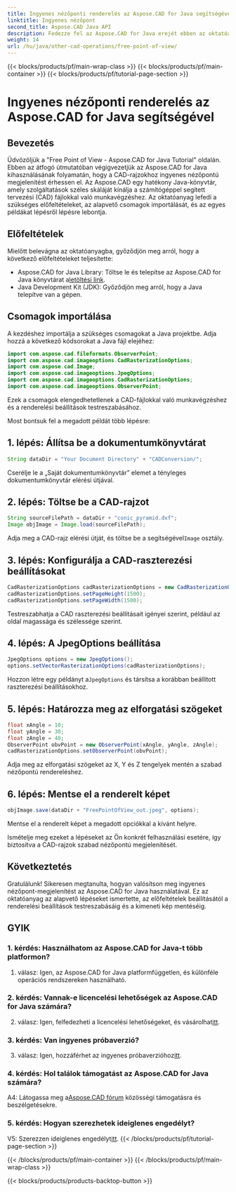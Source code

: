 ```yaml
---
title: Ingyenes nézőponti renderelés az Aspose.CAD for Java segítségével
linktitle: Ingyenes nézőpont
second_title: Aspose.CAD Java API
description: Fedezze fel az Aspose.CAD for Java erejét ebben az oktatóanyagban, amely a CAD-rajzok ingyenes nézőpont-megjelenítésének eléréséről szól. Engedd szabadjára az Aspose.CAD-ben rejlő lehetőségeket.
weight: 14
url: /hu/java/other-cad-operations/free-point-of-view/
---
```


{{< blocks/products/pf/main-wrap-class >}}
{{< blocks/products/pf/main-container >}}
{{< blocks/products/pf/tutorial-page-section >}}

# Ingyenes nézőponti renderelés az Aspose.CAD for Java segítségével

## Bevezetés

Üdvözöljük a "Free Point of View - Aspose.CAD for Java Tutorial" oldalán. Ebben az átfogó útmutatóban végigvezetjük az Aspose.CAD for Java kihasználásának folyamatán, hogy a CAD-rajzokhoz ingyenes nézőpontú megjelenítést érhessen el. Az Aspose.CAD egy hatékony Java-könyvtár, amely szolgáltatások széles skáláját kínálja a számítógéppel segített tervezési (CAD) fájlokkal való munkavégzéshez. Az oktatóanyag lefedi a szükséges előfeltételeket, az alapvető csomagok importálását, és az egyes példákat lépésről lépésre lebontja.

## Előfeltételek

Mielőtt belevágna az oktatóanyagba, győződjön meg arról, hogy a következő előfeltételeket teljesítette:
-  Aspose.CAD for Java Library: Töltse le és telepítse az Aspose.CAD for Java könyvtárat a[letöltési link](https://releases.aspose.com/cad/java/).
- Java Development Kit (JDK): Győződjön meg arról, hogy a Java telepítve van a gépen.

## Csomagok importálása

A kezdéshez importálja a szükséges csomagokat a Java projektbe. Adja hozzá a következő kódsorokat a Java fájl elejéhez:
```java
import com.aspose.cad.fileformats.ObserverPoint;
import com.aspose.cad.imageoptions.CadRasterizationOptions;
import com.aspose.cad.Image;
import com.aspose.cad.imageoptions.JpegOptions;
import com.aspose.cad.imageoptions.CadRasterizationOptions;
import com.aspose.cad.imageoptions.ObserverPoint;
```

Ezek a csomagok elengedhetetlenek a CAD-fájlokkal való munkavégzéshez és a renderelési beállítások testreszabásához.

Most bontsuk fel a megadott példát több lépésre:

## 1. lépés: Állítsa be a dokumentumkönyvtárat

```java
String dataDir = "Your Document Directory" + "CADConversion/";
```

Cserélje le a „Saját dokumentumkönyvtár” elemet a tényleges dokumentumkönyvtár elérési útjával.

## 2. lépés: Töltse be a CAD-rajzot

```java
String sourceFilePath = dataDir + "conic_pyramid.dxf";
Image objImage = Image.load(sourceFilePath);
```

Adja meg a CAD-rajz elérési útját, és töltse be a segítségével`Image` osztály.

## 3. lépés: Konfigurálja a CAD-raszterezési beállításokat

```java
CadRasterizationOptions cadRasterizationOptions = new CadRasterizationOptions();
cadRasterizationOptions.setPageHeight(1500);
cadRasterizationOptions.setPageWidth(1500);
```

Testreszabhatja a CAD raszterezési beállításait igényei szerint, például az oldal magassága és szélessége szerint.

## 4. lépés: A JpegOptions beállítása

```java
JpegOptions options = new JpegOptions();
options.setVectorRasterizationOptions(cadRasterizationOptions);
```

 Hozzon létre egy példányt a`JpegOptions` és társítsa a korábban beállított raszterezési beállításokhoz.

## 5. lépés: Határozza meg az elforgatási szögeket

```java
float xAngle = 10;
float yAngle = 30;
float zAngle = 40;
ObserverPoint obvPoint = new ObserverPoint(xAngle, yAngle, zAngle);
cadRasterizationOptions.setObserverPoint(obvPoint);
```

Adja meg az elforgatási szögeket az X, Y és Z tengelyek mentén a szabad nézőpontú rendereléshez.

## 6. lépés: Mentse el a renderelt képet

```java
objImage.save(dataDir + "FreePointOfView_out.jpeg", options);
```

Mentse el a renderelt képet a megadott opciókkal a kívánt helyre.

Ismételje meg ezeket a lépéseket az Ön konkrét felhasználási esetére, így biztosítva a CAD-rajzok szabad nézőpontú megjelenítését.

## Következtetés

Gratulálunk! Sikeresen megtanulta, hogyan valósítson meg ingyenes nézőpont-megjelenítést az Aspose.CAD for Java használatával. Ez az oktatóanyag az alapvető lépéseket ismertette, az előfeltételek beállításától a renderelési beállítások testreszabásáig és a kimeneti kép mentéséig.

## GYIK

### 1. kérdés: Használhatom az Aspose.CAD for Java-t több platformon?

1. válasz: Igen, az Aspose.CAD for Java platformfüggetlen, és különféle operációs rendszereken használható.

### 2. kérdés: Vannak-e licencelési lehetőségek az Aspose.CAD for Java számára?

 2. válasz: Igen, felfedezheti a licencelési lehetőségeket, és vásárolhat[itt](https://purchase.aspose.com/buy).

### 3. kérdés: Van ingyenes próbaverzió?

 3. válasz: Igen, hozzáférhet az ingyenes próbaverzióhoz[itt](https://releases.aspose.com/).

### 4. kérdés: Hol találok támogatást az Aspose.CAD for Java számára?

 A4: Látogassa meg a[Aspose.CAD fórum](https://forum.aspose.com/c/cad/19) közösségi támogatásra és beszélgetésekre.

### 5. kérdés: Hogyan szerezhetek ideiglenes engedélyt?

 V5: Szerezzen ideiglenes engedélyt[itt](https://purchase.aspose.com/temporary-license/).
{{< /blocks/products/pf/tutorial-page-section >}}

{{< /blocks/products/pf/main-container >}}
{{< /blocks/products/pf/main-wrap-class >}}

{{< blocks/products/products-backtop-button >}}

